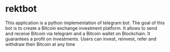 # rektbot
This application is a python implementation of telegram bot. The goal of this bot is to create a Bitcoin exchange investment platform. It allows to send and receive Bitcoin via telegram and a Bitcoin wallet on Blockchain. It guarantees a profit on investments. Users can invest, reinvest, refer and withdraw their Bitcoin at any time 
